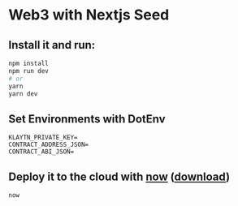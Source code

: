 # Web3 with Nextjs Seed 

## Install it and run:

``` bash
npm install
npm run dev
# or
yarn
yarn dev
```


## Set Environments with DotEnv
```
KLAYTN_PRIVATE_KEY=
CONTRACT_ADDRESS_JSON=
CONTRACT_ABI_JSON=
````

## Deploy it to the cloud with [now](https://zeit.co/now) ([download](https://zeit.co/download))

```bash
now
```


